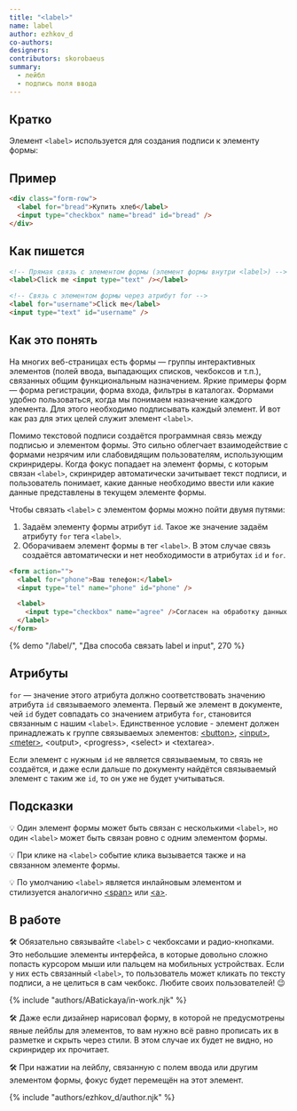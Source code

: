 ```yaml
---
title: "<label>"
name: label
author: ezhkov_d
co-authors:
designers:
contributors: skorobaeus
summary:
  - лейбл
  - подпись поля ввода
---
```


## Кратко

Элемент `<label>` используется для создания подписи к элементу формы:

## Пример

```html
<div class="form-row">
  <label for="bread">Купить хлеб</label>
  <input type="checkbox" name="bread" id="bread" />
</div>
```

## Как пишется

```html
<!-- Прямая связь с элементом формы (элемент формы внутри <label>) -->
<label>Click me <input type="text" /></label>

<!-- Связь с элементом формы через атрибут for -->
<label for="username">Click me</label>
<input type="text" id="username" />
```

## Как это понять

На многих веб-страницах есть формы — группы интерактивных элементов (полей ввода, выпадающих списков, чекбоксов и т.п.), связанных общим функциональным назначением. Яркие примеры форм — форма регистрации, форма входа, фильтры в каталогах. Формами удобно пользоваться, когда мы понимаем назначение каждого элемента. Для этого необходимо подписывать каждый элемент. И вот как раз для этих целей служит элемент `<label>`.

Помимо текстовой подписи создаётся программная связь между подписью и элементом формы. Это сильно облегчает взаимодействие с формами незрячим или слабовидящим пользователям, использующим скринридеры. Когда фокус попадает на элемент формы, с которым связан `<label>`, скринридер автоматически зачитывает текст подписи, и пользователь понимает, какие данные необходимо ввести или какие данные представлены в текущем элементе формы.

Чтобы связать `<label>` с элементом формы можно пойти двумя путями:

1. Задаём элементу формы атрибут `id`. Такое же значение задаём атрибуту `for` тега `<label>`.
2. Оборачиваем элемент формы в тег `<label>`. В этом случае связь создаётся автоматически и нет необходимости в атрибутах `id` и `for`.

```html
<form action="">
  <label for="phone">Ваш телефон:</label>
  <input type="tel" name="phone" id="phone" />

  <label>
    <input type="checkbox" name="agree" />Согласен на обработку данных
  </label>
</form>
```

{% demo "/label/", "Два способа связать label и input", 270 %}

## Атрибуты

`for` — значение этого атрибута должно соответствовать значению атрибута `id` связываемого элемента. Первый же элемент в документе, чей `id` будет совпадать со значением атрибута `for`, становится связанным с нашим `<label>`. Единственное условие - элемент должен принадлежать к группе связываемых элементов: [&lt;button>](/html/doka/button), [&lt;input>](/html/doka/input), [&lt;meter>](/html/doka/meta), &lt;output>, &lt;progress>, &lt;select> и &lt;textarea>.

Если элемент с нужным `id` не является связываемым, то связь не создаётся, и даже если дальше по документу найдётся связываемый элемент с таким же `id`, то он уже не будет учитываться.

## Подсказки

💡 Один элемент формы может быть связан с несколькими `<label>`, но один `<label>` может быть связан ровно с одним элементом формы.

💡 При клике на `<label>` событие клика вызывается также и на связанном элементе формы.

💡 По умолчанию `<label>` является инлайновым элементом и стилизуется аналогично [&lt;span>](/html/doka/span) или [&lt;a>](/html/doka/a).

## В работе

🛠 Обязательно связывайте `<label>` с чекбоксами и радио-кнопками. Это небольшие элементы интерфейса, в которые довольно сложно попасть курсором мыши или пальцем на мобильных устройствах. Если у них есть связанный `<label>`, то пользователь может кликать по тексту подписи, а не целиться в сам чекбокс. Любите своих пользователей! 😉

{% include "authors/ABatickaya/in-work.njk" %}

🛠 Даже если дизайнер нарисовал форму, в которой не предусмотрены явные лейблы для элементов, то вам нужно всё равно прописать их в разметке и скрыть через стили. В этом случае их будет не видно, но скринридер их прочитает.

🛠 При нажатии на лейблу, связанную с полем ввода или другим элементом формы, фокус будет перемещён на этот элемент.

{% include "authors/ezhkov_d/author.njk" %}
